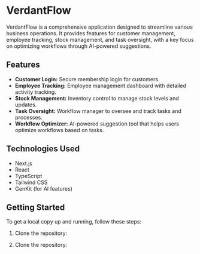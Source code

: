 # VerdantFlow

VerdantFlow is a comprehensive application designed to streamline various business operations. It provides features for customer management, employee tracking, stock management, and task oversight, with a key focus on optimizing workflows through AI-powered suggestions.

## Features

*   **Customer Login:** Secure membership login for customers.
*   **Employee Tracking:** Employee management dashboard with detailed activity tracking.
*   **Stock Management:** Inventory control to manage stock levels and updates.
*   **Task Oversight:** Workflow manager to oversee and track tasks and processes.
*   **Workflow Optimizer:** AI-powered suggestion tool that helps users optimize workflows based on tasks.

## Technologies Used

*   Next.js
*   React
*   TypeScript
*   Tailwind CSS
*   GenKit (for AI features)

## Getting Started

To get a local copy up and running, follow these steps:

1.  Clone the repository:



1.  Clone the repository:

